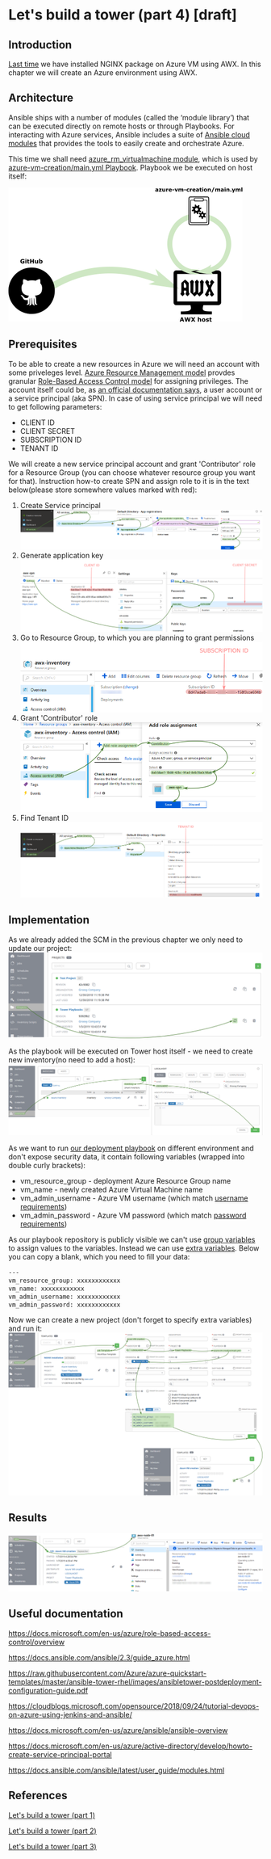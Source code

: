 # Let's build a tower (part 4) [draft]

## Introduction

[Last time](https://github.com/groovy-sky/azure/blob/master/ansible-tower-02/README.md) we have installed NGINX package on Azure VM using AWX. In this chapter we will create an Azure environment using AWX.

## Architecture
Ansible ships with a number of modules (called the ‘module library’) that can be executed directly on remote hosts or through Playbooks. For interacting with Azure services, Ansible includes a suite of [Ansible cloud modules](https://docs.ansible.com/ansible/latest/modules/list_of_cloud_modules.html#azure) that provides the tools to easily create and orchestrate Azure.

This time we shall need [azure_rm_virtualmachine module](https://docs.ansible.com/ansible/latest/modules/azure_rm_virtualmachine_module.html#azure-rm-virtualmachine-module), which is used by [azure-vm-creation/main.yml Playbook](https://raw.githubusercontent.com/groovy-sky/tower-examples/master/azure-vm-creation/main.yml). Playbook we be executed on host itself:

![Deployment schema](/images/ansible-tower/awx_acrch.png)

## Prerequisites
To be able to create a new resources in Azure we will need an account with some priveleges level. [Azure Resource Management model](https://docs.microsoft.com/en-us/azure/azure-resource-manager/resource-group-overview) provdes granular [Role-Based Access Control model]((https://docs.microsoft.com/en-us/azure/role-based-access-control/overview)) for assigning privileges. The account itself could be, as [an official documentation says](https://docs.ansible.com/ansible/latest/scenario_guides/guide_azure.html), a user account or a service principal (aka SPN). In case of using service principal we will need to get following parameters:
* CLIENT ID
* CLIENT SECRET
* SUBSCRIPTION ID
* TENANT ID

We will create a new service principal account and grant 'Contributor' role for a Resource Group (you can choose whatever resource group you want for that). Instruction how-to create SPN and assign role to it is in the text below(please store somewhere values marked with red):
1. Create Service principal
![Create SPN](/images/ansible-tower/aad_app_spn_reg.png)
1. Generate application key
![Get Application ID and key](/images/ansible-tower/aad_app_spn_data.png)
1. Go to Resource Group, to which you are planning to grant permissions
![Subscription ID](/images/ansible-tower/get_sub_id.png)
1. Grant 'Contributor' role
![Assign permission](/images/ansible-tower/grant_access_spn.png)
1. Find Tenant ID
![Find tenant ID](/images/ansible-tower/get_tenant_id.png)

## Implementation
As we already added the SCM in the previous chapter we only need to update our project:
![Update the project](/images/ansible-tower/awx_update_project.png)

As the playbook will be executed on Tower host itself - we need to create new inventory(no need to add a host):
![Create new inventory](/images/ansible-tower/awx_inventory_localhost.png)


As we want to run [our deployment playbook](https://raw.githubusercontent.com/groovy-sky/tower-examples/master/azure-vm-creation/main.yml) on different environment and don't expose security data, it contain following variables (wrapped into double curly brackets):
* vm_resource_group - deployment Azure Resource Group name
* vm_name - newly created Azure Virtual Machine name
* vm_admin_username - Azure VM username (which match [username requirements](https://docs.microsoft.com/en-us/azure/virtual-machines/linux/faq#what-are-the-username-requirements-when-creating-a-vm))
* vm_admin_password - Azure VM password (which match [password requirements](https://docs.microsoft.com/en-us/azure/virtual-machines/linux/faq#what-are-the-password-requirements-when-creating-a-vm))

As our playbook repository is publiсly visible we can't use [group variables](https://docs.ansible.com/ansible-tower/latest/html/administration/tipsandtricks.html#importing-existing-inventory-files-and-host-group-vars-into-tower) to assign values to the variables. Instead we can use [extra variables](https://docs.ansible.com/ansible-tower/latest/html/userguide/job_templates.html#extra-variables). Below you can copy a blank, which you need to fill your data:
```
---
vm_resource_group: xxxxxxxxxxxx
vm_name: xxxxxxxxxxxx
vm_admin_username: xxxxxxxxxxxx
vm_admin_password: xxxxxxxxxxxx
```

Now we can create a new project (don't forget to specify extra variables) and run it:
![](/images/ansible-tower/awx_new_template.png)

## Results

![Results](/images/ansible-tower/azure_vm_creation_results.png)

## Useful documentation

https://docs.microsoft.com/en-us/azure/role-based-access-control/overview

https://docs.ansible.com/ansible/2.3/guide_azure.html

https://raw.githubusercontent.com/Azure/azure-quickstart-templates/master/ansible-tower-rhel/images/ansibletower-postdeployment-configuration-guide.pdf

https://cloudblogs.microsoft.com/opensource/2018/09/24/tutorial-devops-on-azure-using-jenkins-and-ansible/

https://docs.microsoft.com/en-us/azure/ansible/ansible-overview

https://docs.microsoft.com/en-us/azure/active-directory/develop/howto-create-service-principal-portal

https://docs.ansible.com/ansible/latest/user_guide/modules.html

## References

[Let's build a tower (part 1)](/ansible-tower-00/README.md)

[Let's build a tower (part 2)](/ansible-tower-01/README.md)

[Let's build a tower (part 3)](/ansible-tower-02/README.md)

